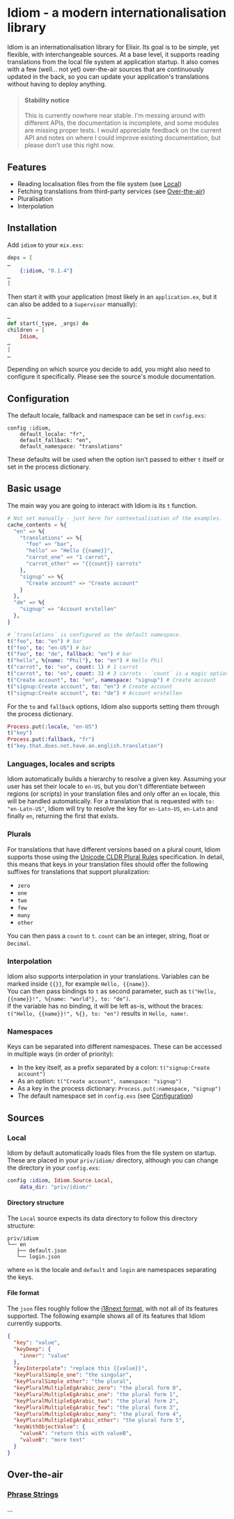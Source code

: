 # Idiom - a modern internationalisation library

Idiom is an internationalisation library for Elixir. Its goal is to be simple, yet flexible, with interchangeable sources. At a base level, it supports
reading translations from the local file system at application startup. It also comes with a few (well… not yet) over-the-air sources that are continuously
updated in the back, so you can update your application's translations without having to deploy anything.

> #### Stability notice
>
> This is currently nowhere near stable. I'm messing around with different APIs, the documentation is incomplete, and some modules are missing proper tests.
> I would appreciate feedback on the current API and notes on where I could improve existing documentation, but please don't use this right now.

## Features

- Reading localisation files from the file system (see [Local](#local))
- Fetching translations from third-party services (see [Over-the-air](#over-the-air))
- Pluralisation
- Interpolation

## Installation

Add `idiom` to your `mix.exs`:

```elixir
deps = [
…
    {:idiom, "0.1.4"}
…
]
```

Then start it with your application (most likely in an `application.ex`, but it can also be added to a `Supervisor` manually):

```elixir
…
def start(_type, _args) do
children = [
    Idiom,
…
]
…
```

Depending on which source you decide to add, you might also need to configure it specifically. Please see the source's module documentation.

## Configuration

The default locale, fallback and namespace can be set in `config.exs`:

```
config :idiom,
    default_locale: "fr",
    default_fallback: "en",
    default_namespace: "translations"
```

These defaults will be used when the option isn't passed to either `t` itself or set in the process dictionary.

## Basic usage

The main way you are going to interact with Idiom is its `t` function.

```elixir
# Not set manually - just here for contextualisation of the examples.
cache_contents = %{
  "en" => %{
    "translations" => %{
      "foo" => "bar",
      "hello" => "Hello {{name}}",
      "carrot_one" => "1 carrot",
      "carrot_other" => "{{count}} carrots"
    },
    "signup" => %{
      "Create account" => "Create account"
    }
  },
  "de" => %{
    "signup" => "Account erstellen"
  },
}

# `translations` is configured as the default namespace.
t("foo", to: "en") # bar
t("foo", to: "en-US") # bar
t("foo", to: "de", fallback: "en") # bar
t("hello", %{name: "Phil"}, to: "en") # Hello Phil
t("carrot", to: "en", count: 1) # 1 carrot
t("carrot", to: "en", count: 3) # 3 carrots - `count` is a magic option that is automatically available as binding as well.
t("Create account", to: "en", namespace: "signup") # Create account
t("signup:Create account", to: "en") # Create account
t("signup:Create account", to: "de") # Account erstellen
```

For the `to` and `fallback` options, Idiom also supports setting them through the process dictionary.

```elixir
Process.put(:locale, "en-US")
t("key")
Process.put(:fallback, "fr")
t("key.that.does.not.have.an.english.translation")
```

### Languages, locales and scripts

Idiom automatically builds a hierarchy to resolve a given key. Assuming your user has set their locale to `en-US`, but you don't differentiate between regions
(or scripts) in your translation files and only offer an `en` locale, this will be handled automatically. For a translation that is requested with
`to: "en-Latn-US"`, Idiom will try to resolve the key for `en-Latn-US`, `en-Latn` and finally `en`, returning the first that exists.

### Plurals

For translations that have different versions based on a plural count, Idiom supports those using the
[Unicode CLDR Plural Rules](https://cldr.unicode.org/index/cldr-spec/plural-rules) specification. In detail, this means that keys in your translation files
should offer the following suffixes for translations that support pluralization:

- `zero`
- `one`
- `two`
- `few`
- `many`
- `other`

You can then pass a `count` to `t`. `count` can be an integer, string, float or `Decimal`.

### Interpolation

Idiom also supports interpolation in your translations. Variables can be marked inside `{{}}`, for example `Hello, {{name}}`.  
You can then pass bindings to `t` as second parameter, such as `t("Hello, {{name}}!", %{name: "world"}, to: "de")`.  
If the variable has no binding, it will be left as-is, without the braces: `t("Hello, {{name}}!", %{}, to: "en")` results in `Hello, name!`.

### Namespaces

Keys can be separated into different namespaces. These can be accessed in multiple ways (in order of priority):

- In the key itself, as a prefix separated by a colon: `t("signup:Create account")`
- As an option: `t("Create account", namespace: "signup")`
- As a key in the process dictionary: `Process.put(:namespace, "signup")`
- The default namespace set in `config.exs` (see [Configuration](#configuration))

## Sources

### Local

Idiom by default automatically loads files from the file system on startup. These are placed in your `priv/idiom/` directory, although you can change the
directory in your `config.exs`:

```elixir
config :idiom, Idiom.Source.Local,
    data_dir: "priv/idiom/"
```

#### Directory structure

The `Local` source expects its data directory to follow this directory structure:

```
priv/idiom
└── en
   ├── default.json
   └── login.json
```

where `en` is the locale and `default` and `login` are namespaces separating the keys.

#### File format

The `json` files roughly follow the [i18next format](https://www.i18next.com/misc/json-format), with not all of its features supported. The following example
shows all of its features that Idiom currently supports.

```json
{
  "key": "value",
  "keyDeep": {
    "inner": "value"
  },
  "keyInterpolate": "replace this {{value}}",
  "keyPluralSimple_one": "the singular",
  "keyPluralSimple_other": "the plural",
  "keyPluralMultipleEgArabic_zero": "the plural form 0",
  "keyPluralMultipleEgArabic_one": "the plural form 1",
  "keyPluralMultipleEgArabic_two": "the plural form 2",
  "keyPluralMultipleEgArabic_few": "the plural form 3",
  "keyPluralMultipleEgArabic_many": "the plural form 4",
  "keyPluralMultipleEgArabic_other": "the plural form 5",
  "keyWithObjectValue": {
    "valueA": "return this with valueB",
    "valueB": "more text"
  }
}
```

## Over-the-air

### [Phrase Strings](https://phrase.com)

...

